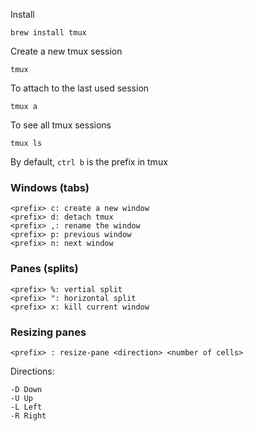 Install
```
brew install tmux
```

Create a new tmux session
```
tmux
```

To attach to the last used session
```
tmux a
```

To see all tmux sessions
```
tmux ls
```

By default, `ctrl b` is the prefix in tmux


### Windows (tabs)
```
<prefix> c: create a new window
<prefix> d: detach tmux
<prefix> ,: rename the window
<prefix> p: previous window
<prefix> n: next window
```

### Panes (splits)
```
<prefix> %: vertial split
<prefix> ": horizontal split
<prefix> x: kill current window
```

### Resizing panes
```
<prefix> : resize-pane <direction> <number of cells>
```

Directions:
```
-D Down
-U Up
-L Left
-R Right
```
